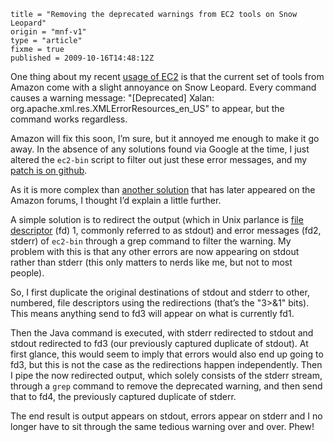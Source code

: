 ```
title = "Removing the deprecated warnings from EC2 tools on Snow Leopard"
origin = "mnf-v1"
type = "article"
fixme = true
published = 2009-10-16T14:48:12Z
```

One thing about my recent [usage of EC2](/system-administration/fairly-paranoid-backups) is that the current set of tools from Amazon come with a slight annoyance on Snow Leopard. Every command causes a warning message: "[Deprecated] Xalan: org.apache.xml.res.XMLErrorResources\_en\_US" to appear, but the command works regardless.


Amazon will fix this soon, I’m sure, but it annoyed me enough to make it go away. In the absence of any solutions found via Google at the time, I just altered the `ec2-bin` script to filter out just these error messages, and my [patch is on github](http://gist.github.com/200283).


As it is more complex than [another solution](http://developer.amazonwebservices.com/connect/message.jspa?messageID=148420#148420) that has later appeared on the Amazon forums, I thought I’d explain a little further.


A simple solution is to redirect the output (which in Unix parlance is [file descriptor](http://en.wikipedia.org/wiki/File_descriptor) (fd) 1, commonly referred to as stdout) and error messages (fd2, stderr) of `ec2-bin` through a grep command to filter the warning. My problem with this is that any other errors are now appearing on stdout rather than stderr (this only matters to nerds like me, but not to most people).


So, I first duplicate the original destinations of stdout and stderr to other, numbered, file descriptors using the redirections (that’s the "3>&1" bits). This means anything send to fd3 will appear on what is currently fd1.


Then the Java command is executed, with stderr redirected to stdout and stdout redirected to fd3 (our previously captured duplicate of stdout). At first glance, this would seem to imply that errors would also end up going to fd3, but this is not the case as the redirections happen independently. Then I pipe the now redirected output, which solely consists of the stderr stream, through a `grep` command to remove the deprecated warning, and then send that to fd4, the previously captured duplicate of stderr.


The end result is output appears on stdout, errors appear on stderr and I no longer have to sit through the same tedious warning over and over. Phew!


